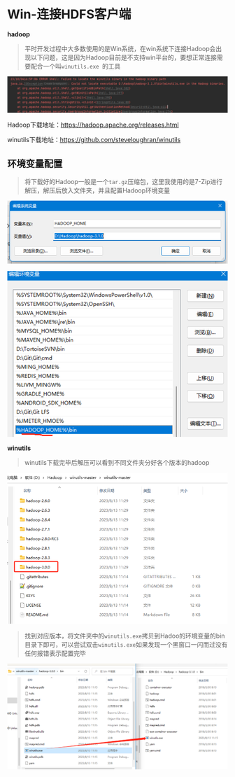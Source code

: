 # Win-连接HDFS客户端

**hadoop**

> 平时开发过程中大多数使用的是Win系统，在win系统下连接Hadoop会出现以下问题，这是因为Hadoop目前是不支持win平台的，要想正常连接需要配合一个叫`winutils.exe `的工具

![image-20231004170444184](./images/image-20231004170444184.png)

Hadoop下载地址：https://hadoop.apache.org/releases.html

winutils下载地址：https://github.com/steveloughran/winutils

## 环境变量配置

> 将下载好的Hadoop一般是一个`tar.gz`压缩包，这里我使用的是7-Zip进行解压，解压后放入文件夹，并且配置Hadoop环境变量

![image-20231004170654538](./images/image-20231004170654538.png)

![image-20231004170712826](./images/image-20231004170712826.png)

**winutils**

> winutils下载完毕后解压可以看到不同文件夹分好各个版本的hadoop

![image-20231004170935569](./images/image-20231004170935569.png)

> 找到对应版本，将文件夹中的`winutils.exe`拷贝到Hadoo的环境变量的bin目录下即可，可以尝试双击`winutils.exe`如果发现一个黑窗口一闪而过没有任何报错表示配置完毕

![image-20231004171119189](./images/image-20231004171119189.png)

